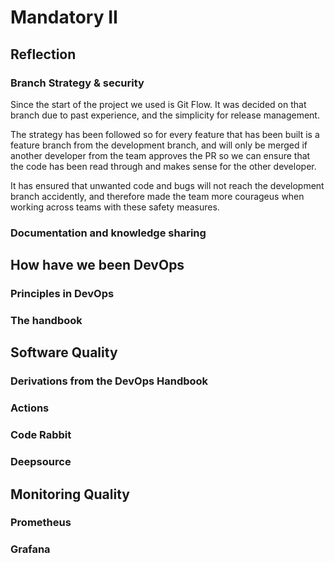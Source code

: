 # Mandatory II

## Reflection

### Branch Strategy & security

Since the start of the project we used is Git Flow.
It was decided on that branch due to past experience, and the simplicity for release management.

The strategy has been followed so for every feature that has been built is a feature branch from the development branch, and will only be merged if another developer from the team approves the PR so we can ensure that the code has been read through and makes sense for the other developer.

It has ensured that unwanted code and bugs will not reach the development branch accidently, and therefore made the team more courageus when working across teams with these safety measures.

### Documentation and knowledge sharing

## How have we been DevOps

### Principles in DevOps

### The handbook

## Software Quality

### Derivations from the DevOps Handbook

### Actions

### Code Rabbit

### Deepsource

## Monitoring Quality

### Prometheus

### Grafana
